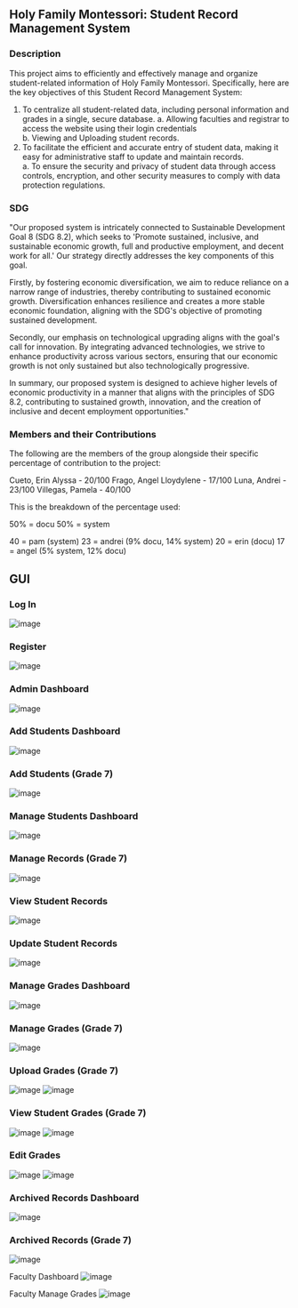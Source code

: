 ## Holy Family Montessori: Student Record Management System

### Description
This project aims to efficiently and effectively manage and organize student-related information of Holy Family Montessori. Specifically, here are the key objectives of this Student Record Management System:    
1. To centralize all student-related data, including personal information and grades in a single, secure database.
   a. Allowing faculties and registrar to access the website using their login credentials  
   b. Viewing and Uploading student records.  
3. To facilitate the efficient and accurate entry of student data, making it easy for administrative staff to update and maintain records.  
   a. To ensure the security and privacy of student data through access controls, encryption, and other security measures to comply with data protection regulations.

### SDG
"Our proposed system is intricately connected to Sustainable Development Goal 8 (SDG 8.2), which seeks to 'Promote sustained, inclusive, and sustainable economic growth, full and productive employment, and decent work for all.' Our strategy directly addresses the key components of this goal.

Firstly, by fostering economic diversification, we aim to reduce reliance on a narrow range of industries, thereby contributing to sustained economic growth. Diversification enhances resilience and creates a more stable economic foundation, aligning with the SDG's objective of promoting sustained development.

Secondly, our emphasis on technological upgrading aligns with the goal's call for innovation. By integrating advanced technologies, we strive to enhance productivity across various sectors, ensuring that our economic growth is not only sustained but also technologically progressive.

In summary, our proposed system is designed to achieve higher levels of economic productivity in a manner that aligns with the principles of SDG 8.2, contributing to sustained growth, innovation, and the creation of inclusive and decent employment opportunities."

### Members and their Contributions
The following are the members of the group alongside their specific percentage of contribution to the project:

Cueto, Erin Alyssa - 20/100 
Frago, Angel Lloydylene - 17/100
Luna, Andrei - 23/100
Villegas, Pamela - 40/100

This is the breakdown of the percentage used:

50% = docu
50% = system

40 = pam (system)
23 = andrei (9% docu, 14% system)
20 = erin (docu)
17 = angel (5% system, 12% docu)

## GUI
### Log In
![image](https://github.com/iampamelav/FINAL-SRMS/assets/118470324/8b3b3b55-d9d2-412a-8fbc-a897d3bf62be)

### Register 
![image](https://github.com/iampamelav/FINAL-SRMS/assets/118470324/f3f760ea-765f-4263-afa9-9a4efb75cd6c)

### Admin Dashboard
![image](https://github.com/iampamelav/FINAL-SRMS/assets/118470324/eedb8f0b-ae76-45ca-a372-07b57617ab51)

### Add Students Dashboard
![image](https://github.com/iampamelav/FINAL-SRMS/assets/118470324/2edd7355-cb9d-47e4-93f0-0d952cbc225c)

### Add Students (Grade 7)
![image](https://github.com/iampamelav/FINAL-SRMS/assets/118470324/ffcbb13a-220b-4cde-8113-0234e4195b96)

### Manage Students Dashboard
![image](https://github.com/iampamelav/FINAL-SRMS/assets/118470324/53821afd-aff3-47be-a030-b50561caad7c)

### Manage Records (Grade 7)
![image](https://github.com/iampamelav/FINAL-SRMS/assets/118470324/217f0d45-1713-4376-be23-42060ca0e4ec)

### View Student Records
![image](https://github.com/iampamelav/FINAL-SRMS/assets/118470324/84782ff9-b61d-411a-afbd-505ca84f7a60)

### Update Student Records
![image](https://github.com/iampamelav/FINAL-SRMS/assets/118470324/d5acb454-678c-4259-93ac-4c747a0af74c)

### Manage Grades Dashboard
![image](https://github.com/iampamelav/FINAL-SRMS/assets/118470324/078ba696-81a1-41d7-af42-c10b72aa5446)

### Manage Grades (Grade 7)
![image](https://github.com/iampamelav/FINAL-SRMS/assets/118470324/0782cb3e-2bfd-419e-b69d-ec6bac250d8c)

### Upload Grades (Grade 7)
![image](https://github.com/iampamelav/FINAL-SRMS/assets/118470324/c1b34a14-2d14-4b15-8a75-8356b1424076)
![image](https://github.com/iampamelav/FINAL-SRMS/assets/118470324/a73ec7c2-c51f-4fa1-a6e5-0a1d80564867)

### View Student Grades (Grade 7)
![image](https://github.com/iampamelav/FINAL-SRMS/assets/118470324/823cac5c-017e-471c-9a62-ba60ada01016)
![image](https://github.com/iampamelav/FINAL-SRMS/assets/118470324/441f16ab-6719-411d-b4ce-c1ae44a7d93e)

### Edit Grades
![image](https://github.com/iampamelav/FINAL-SRMS/assets/118470324/54ac02e0-0586-41cf-950f-3f3b3dca1cdb)
![image](https://github.com/iampamelav/FINAL-SRMS/assets/118470324/bf4b41a1-3819-48e8-92aa-624a2f4509f9)

### Archived Records Dashboard
![image](https://github.com/iampamelav/FINAL-SRMS/assets/118470324/7990d174-9e58-45fc-b4c6-7f44ff7c12c3)

### Archived Records (Grade 7)
![image](https://github.com/iampamelav/FINAL-SRMS/assets/118470324/c58b0f54-b93e-43a8-8c85-1972db6205c2)

Faculty Dashboard
![image](https://github.com/iampamelav/FINAL-SRMS/assets/118470324/b730c636-b693-47ab-8439-3db6120c8954)

Faculty Manage Grades
![image](https://github.com/iampamelav/FINAL-SRMS/assets/118470324/f36352a4-28aa-45ff-9f62-c6b40d5b94f5)

